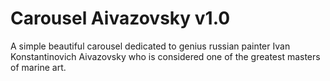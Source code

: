 # Carousel Aivazovsky v1.0
A simple beautiful carousel dedicated to genius russian painter Ivan Konstantinovich Aivazovsky who is considered one of the greatest masters of marine art.
